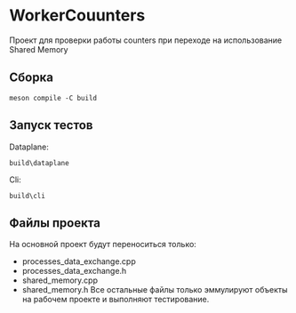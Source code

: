 # WorkerCouunters
Проект для проверки работы counters при переходе на использование Shared Memory

## Сборка
```
meson compile -C build
```

## Запуск тестов

Dataplane:
```
build\dataplane
```

Cli:
```
build\cli
```

## Файлы проекта

На основной проект будут переноситься только:
- processes_data_exchange.cpp
- processes_data_exchange.h
- shared_memory.cpp
- shared_memory.h
Все остальные файлы только эммулируют объекты на рабочем проекте и выполняют тестирование.
